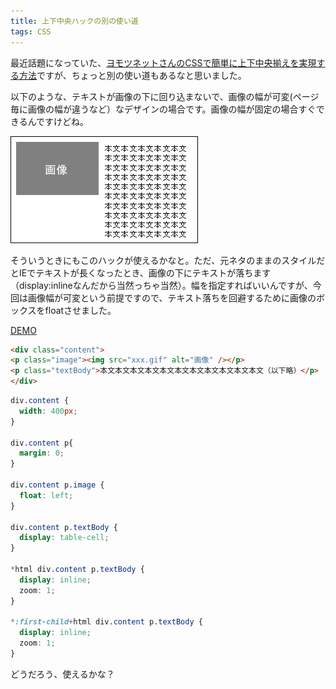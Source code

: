 ```yaml
---
title: 上下中央ハックの別の使い道
tags: CSS
---
```


最近話題になっていた、[ヨモツネットさんのCSSで簡単に上下中央揃えを実現する方法](http://www.yomotsu.net/wp/?p=387)ですが、ちょっと別の使い道もあるなと思いました。

以下のような、テキストが画像の下に回り込まないで、画像の幅が可変(ページ毎に画像の幅が違うなど）なデザインの場合です。画像の幅が固定の場合すぐできるんですけどね。

![右に画像、左に本文](/img/posts/2008-03-28-28192209/sample.gif)

そういうときにもこのハックが使えるかなと。ただ、元ネタのままのスタイルだとIEでテキストが長くなったとき、画像の下にテキストが落ちます（display:inlineなんだから当然っちゃ当然）。幅を指定すればいいんですが、今回は画像幅が可変という前提ですので、テキスト落ちを回避するために画像のボックスをfloatさせました。

[DEMO](/sample/2008-03-28-28192209/index.html)

```html
<div class="content">
<p class="image"><img src="xxx.gif" alt="画像" /></p>
<p class="textBody">本文本文本文本文本文本文本文本文本文本文本文（以下略）</p>
</div>
```

```css
div.content {
  width: 400px;
}

div.content p{
  margin: 0;
}

div.content p.image {
  float: left;
}

div.content p.textBody {
  display: table-cell;
}

*html div.content p.textBody {
  display: inline;
  zoom: 1;
}

*:first-child+html div.content p.textBody {
  display: inline;
  zoom: 1;
}
```

どうだろう、使えるかな？
